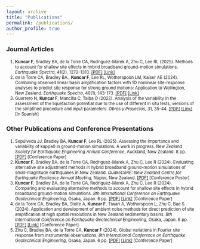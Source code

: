 ```yaml
---
layout: archive
title: "Publications"
permalink: /publications/
author_profile: true
---
```

<style>
    li {font-size: 0.8em;}
</style>

### Journal Articles

1.	**Kuncar F**, Bradley BA, de la Torre CA, Rodriguez-Marek A, Zhu C, Lee RL (2025). Methods to account for shallow site effects in hybrid broadband ground-motion simulations.	*Earthquake Spectra*, 41(2), 1272–1313.	[[PDF]](https://felipe-kuncar.github.io/files/Journal/2025_Kuncar_Methods.pdf) [[Link]](https://doi.org/10.1177/87552930241301059)
2.	de la Torre CA, Bradley BA., **Kuncar F**, Lee RL, Wotherspoon LM, Kaiser AE (2024). Combining observed linear basin amplification factors with 1D nonlinear site-response analyses to predict site response for strong ground motions: Application to Wellington, New Zealand.	*Earthquake Spectra*, 40(1), 143-173. 	[[PDF]](https://felipe-kuncar.github.io/files/Journal/2024_delaTorre_Wellington.pdf) [[Link]](https://doi.org/10.1177/87552930231209726) 
3.	Guerrero N, **Kuncar F**, Mancilla C, Taiba O (2022). Analysis of the variability in the assessment of the liquefaction potential due to the use of different in situ tests, versions of the simplified procedure and input parameters.	*Obras y Proyectos*, 31, 35-44.	[[PDF]](https://felipe-kuncar.github.io/files/Journal/2022_Guerrero_Liquefaction.pdf) [[Link]](http://dx.doi.org/10.4067/s0718-28132022000100035) [In Spanish]

### Other Publications and Conference Presentations

1.	Sepúlveda JJ, Bradley BA, **Kuncar F**, Lee RL (2025). Assessing the importance and variability of kappa0 in ground-motion simulations: A work in progress.	*New Zealand Society for Earthquake Engineering Annual Conference*, Auckland, New Zealand. 8 pp.	[[PDF]](https://felipe-kuncar.github.io/files/Other_Publications/2025_Sepulveda_NZSEE.pdf) [Conference Paper]
2.	**Kuncar F**, Bradley BA, de la Torre CA, Rodriguez-Marek A, Zhu C, Lee R (2024). Evaluating alternative site adjustment methods in hybrid broadband ground-motion simulations of small-magnitude earthquakes in New Zealand.	*QuakeCoRE: New Zealand Centre for Earthquake Resilience Annual Meeting*, Napier, New Zealand.	[[PDF]](https://felipe-kuncar.github.io/files/Other_Publications/2024_Kuncar_QCAM.pdf) [Conference Poster]
3.	**Kuncar F**, Bradley BA, de la Torre CA, Rodriguez-Marek A, Zhu C, Lee R (2024). Comparing and evaluating alternative methods to account for shallow site effects in hybrid broadband ground-motion simulations. 	*8th International Conference on Earthquake Geotechnical Engineering*, Osaka, Japan. 6 pp.	[[PDF]](https://felipe-kuncar.github.io/files/Other_Publications/2024_Kuncar_ICEGE.pdf) [[Link]](https://doi.org/10.3208/jgssp.v10.OS-36-04) [Conference Paper]
4.	de la Torre CA, Bradley BA, Stolte A, **Kuncar F**, Tiwari A, Wotherspoon L, Zhu C, Bae S (2024). Application and development of ambient noise methods for direct prediction of site amplification at high spatial resolutions in New Zealand sedimentary basins.	*8th International Conference on Earthquake Geotechnical Engineering*, Osaka, Japan. 6 pp.	[[PDF]](https://felipe-kuncar.github.io/files/Other_Publications/2024_delaTorre_ICEGE.pdf) [[Link]](https://doi.org/10.3208/jgssp.v10.SS-3-03) [Conference Paper]
5.	Zhu C, Bradley BA, de la Torre CA, **Kuncar F** (2024). Global variations in Fourier site response from instrumental observations.	*8th International Conference on Earthquake Geotechnical Engineering*, Osaka, Japan. 6 pp.	[[PDF]](https://felipe-kuncar.github.io/files/Other_Publications/2024_Zhu_ICEGE.pdf) [[Link]](https://doi.org/10.3208/jgssp.v10.SS-3-03) [Conference Paper]
